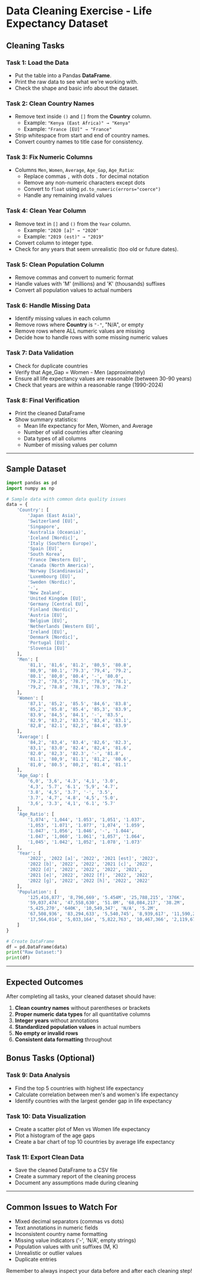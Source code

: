 # Data Cleaning Exercise - Life Expectancy Dataset

## Cleaning Tasks

### **Task 1: Load the Data**
* Put the table into a Pandas **DataFrame**.
* Print the raw data to see what we're working with.
* Check the shape and basic info about the dataset.

### **Task 2: Clean Country Names**
* Remove text inside `()` and `[]` from the **Country** column.
   * Example: `"Kenya (East Africa)" → "Kenya"`
   * Example: `"France [EU]" → "France"`
* Strip whitespace from start and end of country names.
* Convert country names to title case for consistency.

### **Task 3: Fix Numeric Columns**
* Columns `Men`, `Women`, `Average`, `Age_Gap`, `Age_Ratio`:
   * Replace commas `,` with dots `.` for decimal notation
   * Remove any non-numeric characters except dots
   * Convert to `float` using `pd.to_numeric(errors="coerce")`
   * Handle any remaining invalid values

### **Task 4: Clean Year Column**
* Remove text in `[]` and `()` from the `Year` column.
   * Example: `"2020 [a]" → "2020"`
   * Example: `"2019 (est)" → "2019"`
* Convert column to integer type.
* Check for any years that seem unrealistic (too old or future dates).

### **Task 5: Clean Population Column**
* Remove commas and convert to numeric format
* Handle values with 'M' (millions) and 'K' (thousands) suffixes
* Convert all population values to actual numbers

### **Task 6: Handle Missing Data**
* Identify missing values in each column
* Remove rows where **Country** is `"-"`, "N/A", or empty
* Remove rows where ALL numeric values are missing
* Decide how to handle rows with some missing numeric values

### **Task 7: Data Validation**
* Check for duplicate countries
* Verify that Age_Gap = Women - Men (approximately)
* Ensure all life expectancy values are reasonable (between 30-90 years)
* Check that years are within a reasonable range (1990-2024)

### **Task 8: Final Verification**
* Print the cleaned DataFrame
* Show summary statistics:
   * Mean life expectancy for Men, Women, and Average
   * Number of valid countries after cleaning
   * Data types of all columns
   * Number of missing values per column

---

## Sample Dataset

```python
import pandas as pd
import numpy as np

# Sample data with common data quality issues
data = {
    'Country': [
        'Japan (East Asia)',
        'Switzerland [EU]',
        'Singapore',
        'Australia (Oceania)',
        'Iceland [Nordic]',
        'Italy (Southern Europe)',
        'Spain [EU]',
        'South Korea',
        'France [Western EU]',
        'Canada (North America)',
        'Norway [Scandinavia]',
        'Luxembourg [EU]',
        'Sweden (Nordic)',
        '-',
        'New Zealand',
        'United Kingdom [EU]',
        'Germany [Central EU]',
        'Finland (Nordic)',
        'Austria [EU]',
        'Belgium [EU]',
        'Netherlands [Western EU]',
        'Ireland [EU]',
        'Denmark [Nordic]',
        'Portugal [EU]',
        'Slovenia [EU]'
    ],
    'Men': [
        '81,1', '81,6', '81.2', '80,5', '80.8', 
        '80,9', '80.1', '79.3', '79,4', '79.2',
        '80.1', '80,0', '80.4', '-', '80.0',
        '79.2', '78,5', '78.7', '78,9', '78.1',
        '79,2', '78.8', '78,1', '78.3', '78.2'
    ],
    'Women': [
        '87,1', '85,2', '85.5', '84,6', '83.8',
        '85,2', '85.8', '85.4', '85,3', '83.9',
        '83.9', '84,5', '84.1', '-', '83.5',
        '82.9', '83,2', '83.5', '83,4', '83.1',
        '82,8', '82.1', '82,2', '84.4', '83.9'
    ],
    'Average': [
        '84,2', '83,4', '83.4', '82,6', '82.3',
        '83,1', '83.0', '82.4', '82,4', '81.6',
        '82.0', '82,3', '82.3', '-', '81.8',
        '81.1', '80,9', '81.1', '81,2', '80.6',
        '81,0', '80.5', '80,2', '81.4', '81.1'
    ],
    'Age_Gap': [
        '6,0', '3,6', '4.3', '4,1', '3.0',
        '4,3', '5.7', '6.1', '5,9', '4.7',
        '3.8', '4,5', '3.7', '-', '3.5',
        '3.7', '4,7', '4.8', '4,5', '5.0',
        '3,6', '3.3', '4,1', '6.1', '5.7'
    ],
    'Age_Ratio': [
        '1,074', '1,044', '1.053', '1,051', '1.037',
        '1,053', '1.071', '1.077', '1,074', '1.059',
        '1.047', '1,056', '1.046', '-', '1.044',
        '1.047', '1,060', '1.061', '1,057', '1.064',
        '1,045', '1.042', '1,052', '1.078', '1.073'
    ],
    'Year': [
        '2022', '2022 [a]', '2022', '2021 [est]', '2022',
        '2022 [b]', '2022', '2022', '2021 [c]', '2022',
        '2022 [d]', '2022', '2022', '2022', '2021',
        '2021 [e]', '2022', '2022 [f]', '2022', '2022',
        '2022 [g]', '2022', '2022 [h]', '2022', '2022'
    ],
    'Population': [
        '125,416,877', '8,796,669', '5.454M', '25,788,215', '376K',
        '59,037,474', '47,558,630', '51.8M', '68,084,217', '38.2M',
        '5,425,270', '640K', '10,549,347', 'N/A', '5.2M',
        '67,508,936', '83,294,633', '5,540,745', '8,939,617', '11,590,266',
        '17,564,014', '5,033,164', '5,822,763', '10,467,366', '2,119,675'
    ]
}

# Create DataFrame
df = pd.DataFrame(data)
print("Raw Dataset:")
print(df)
```

---

## Expected Outcomes

After completing all tasks, your cleaned dataset should have:

1. **Clean country names** without parentheses or brackets
2. **Proper numeric data types** for all quantitative columns
3. **Integer years** without annotations
4. **Standardized population values** in actual numbers
5. **No empty or invalid rows**
6. **Consistent data formatting** throughout

## Bonus Tasks (Optional)

### **Task 9: Data Analysis**
* Find the top 5 countries with highest life expectancy
* Calculate correlation between men's and women's life expectancy
* Identify countries with the largest gender gap in life expectancy

### **Task 10: Data Visualization**
* Create a scatter plot of Men vs Women life expectancy
* Plot a histogram of the age gaps
* Create a bar chart of top 10 countries by average life expectancy

### **Task 11: Export Clean Data**
* Save the cleaned DataFrame to a CSV file
* Create a summary report of the cleaning process
* Document any assumptions made during cleaning

---

## Common Issues to Watch For

- Mixed decimal separators (commas vs dots)
- Text annotations in numeric fields
- Inconsistent country name formatting
- Missing value indicators ('-', 'N/A', empty strings)
- Population values with unit suffixes (M, K)
- Unrealistic or outlier values
- Duplicate entries

Remember to always inspect your data before and after each cleaning step!
